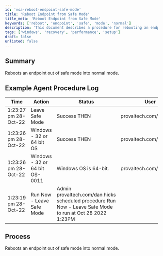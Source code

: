 ```yaml
---
id: 'vsa-reboot-endpoint-safe-mode'
title: 'Reboot Endpoint from Safe Mode'
title_meta: 'Reboot Endpoint from Safe Mode'
keywords: ['reboot', 'endpoint', 'safe', 'mode', 'normal']
description: 'This document describes a procedure for rebooting an endpoint from safe mode into normal mode, including example logs and process details.'
tags: ['windows', 'recovery', 'performance', 'setup']
draft: false
unlisted: false
---
```

## Summary

Reboots an endpoint out of safe mode into normal mode.

## Example Agent Procedure Log

| Time                     | Action                               | Status                        | User                       |
|--------------------------|--------------------------------------|-------------------------------|----------------------------|
| 1:23:27 pm 28-Oct-22     | Leave Safe Mode                      | Success THEN                  | provaltech.com/dan.hicks   |
| 1:23:26 pm 28-Oct-22     | Windows - 32 or 64 bit OS           | Success THEN                  | provaltech.com/dan.hicks   |
| 1:23:26 pm 28-Oct-22     | Windows - 32 or 64 bit OS-0011      | Windows OS is 64-bit.        | provaltech.com/dan.hicks   |
| 1:23:19 pm 28-Oct-22     | Run Now - Leave Safe Mode           | Admin provaltech.com/dan.hicks scheduled procedure Run Now - Leave Safe Mode to run at Oct 28 2022 1:23PM | 

## Process

Reboots an endpoint out of safe mode into normal mode.


